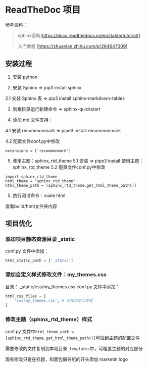 # ReadTheDoc 项目

参考资料：  
> sphinx官网[https://docs.readthedocs.io/en/stable/tutorial/]  
>
> 入门教程 [https://zhuanlan.zhihu.com/p/264647009]

## 安装过程

1. 安装 python

2. 安装 Sphinx =>  pip3 install sphinx

2.1 安装 Sphinx 表 => pip3 install sphinx-markdown-tables

3. 到根目录运行新建命令 =>  sphinx-quickstart

4. 添加 md 文件支持：

  4.1 安装 recommonmark => pipe3 install recommonmark

  4.2 配置文件conf.py中修改
``` 
extensions = ['recommonmark']
```

5. 使用主题：sphinx_rtd_theme
  5.1 安装 => pipe3 install 使用主题：sphinx_rtd_theme
  5.2 配置文件conf.py中修改

```
import sphinx_rtd_theme
html_theme = "sphinx_rtd_theme"
html_theme_path = [sphinx_rtd_theme.get_html_theme_path()]
```

5. 执行测试命令：make html

查看build/html文件夹内容

## 项目优化

### 添加项目静态资源目录 _static 

conf.py 文件中添加：

```python
html_static_path = ['_static']
```

### 添加自定义样式修改文件：my_themes.css

目录： _static/css/my_themes.css
conf.py 文件中添加：
```python
html_css_files = [
    'css/my_themes.css', # 添加自定义样式
]
```

### 修改主题（sphinx_rtd_theme）样式 

conf.py 文件中`html_theme_path = [sphinx_rtd_theme.get_html_theme_path()]`可找到主题的配置文件

需要修改的文件复制到本地目录`_templates`中，可覆盖主题的对应部分

现有修改只是在标题，和面包屑导航的开头添加 marketin logo